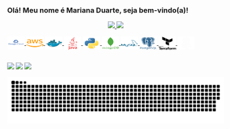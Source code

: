 ### Olá! Meu nome é Mariana Duarte, seja bem-vindo(a)!

<div align="center">
  <a href="https://github.com/MarianaDuartee">
  <img height="170em" src="https://github-readme-stats.vercel.app/api?username=marianaduartee&show_icons=true&theme=dracula&include_all_commits=true&count_private=true"/>
  <img height="170em" src="https://github-readme-stats.vercel.app/api/top-langs/?username=marianaduartee&layout=compact&langs_count=7&theme=dracula"/>
</div>

<div style="display: inline_block"><br>
  <img align="center" alt="Mari-GCP" height="30" width="40" src="https://raw.githubusercontent.com/devicons/devicon/master/icons/googlecloud/googlecloud-plain-wordmark.svg">
  <img align="center" alt="Mari-AWS" height="30" width="40" src="https://raw.githubusercontent.com/devicons/devicon/master/icons/amazonwebservices/amazonwebservices-plain-wordmark.svg">
  <img align="center" alt="Mari-DOCKER" height="30" width="40" src="https://raw.githubusercontent.com/devicons/devicon/master/icons/docker/docker-original.svg">
  <img align="center" alt="Mari-JAVA" height="30" width="40" src="https://raw.githubusercontent.com/devicons/devicon/master/icons/java/java-plain-wordmark.svg">
  <img align="center" alt="Rafa-Python" height="30" width="40" src="https://raw.githubusercontent.com/devicons/devicon/master/icons/python/python-original.svg">
  <img align="center" alt="Mari-MongoDB" height="30" width="40" src="https://raw.githubusercontent.com/devicons/devicon/master/icons/mongodb/mongodb-plain-wordmark.svg">
  <img align="center" alt="Mari-MySQL" height="30" width="40" src="https://raw.githubusercontent.com/devicons/devicon/master/icons/mysql/mysql-plain-wordmark.svg">
  <img align="center" alt="Mari-PostgreSQL" height="30" width="40" src="https://raw.githubusercontent.com/devicons/devicon/master/icons/postgresql/postgresql-plain-wordmark.svg">
  <img align="center" alt="Mari-Terraform" height="30" width="40" src="https://raw.githubusercontent.com/devicons/devicon/master/icons/terraform/terraform-plain-wordmark.svg">
  <img align="center" alt="Mari-Jenkins" height="30" width="40" src="https://raw.githubusercontent.com/devicons/devicon/master/icons/jenkins/jenkins-plain.svg">
</div>

##
<div> 
  <a href="https://instagram.com/marianaduartee_" target="_blank"><img src="https://img.shields.io/badge/-Instagram-%23E4405F?style=for-the-badge&logo=instagram&logoColor=white" target="_blank"></a>
  <a href = "mailto:marianaduarte7498@gmail.com"><img src="https://img.shields.io/badge/-Gmail-%23333?style=for-the-badge&logo=gmail&logoColor=white" target="_blank"></a>
  <a href="https://www.linkedin.com/in/mariana-duarte-moreira-45875016a" target="_blank"><img src="https://img.shields.io/badge/-LinkedIn-%230077B5?style=for-the-badge&logo=linkedin&logoColor=white" target="_blank"></a> 
  
![Snake animation](https://github.com/marianaduartee/marianaduartee/blob/output/github-contribution-grid-snake.svg)
 
</div>

